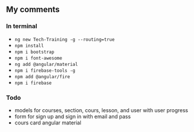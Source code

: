 ## My comments

### In terminal
 - `ng new Tech-Training -g --routing=true`
 - `npm install`
 - `npm i bootstrap`
 - `npm i font-awesome`
 - `ng add @angular/material`
 - `npm i firebase-tools -g`
 - `npm add @angular/fire`
 - `npm i firebase`

### Todo
 * models for courses, section, cours, lesson, and user with user progress 
 * form for sign up and sign in with email and pass
 * cours card angular material
 

